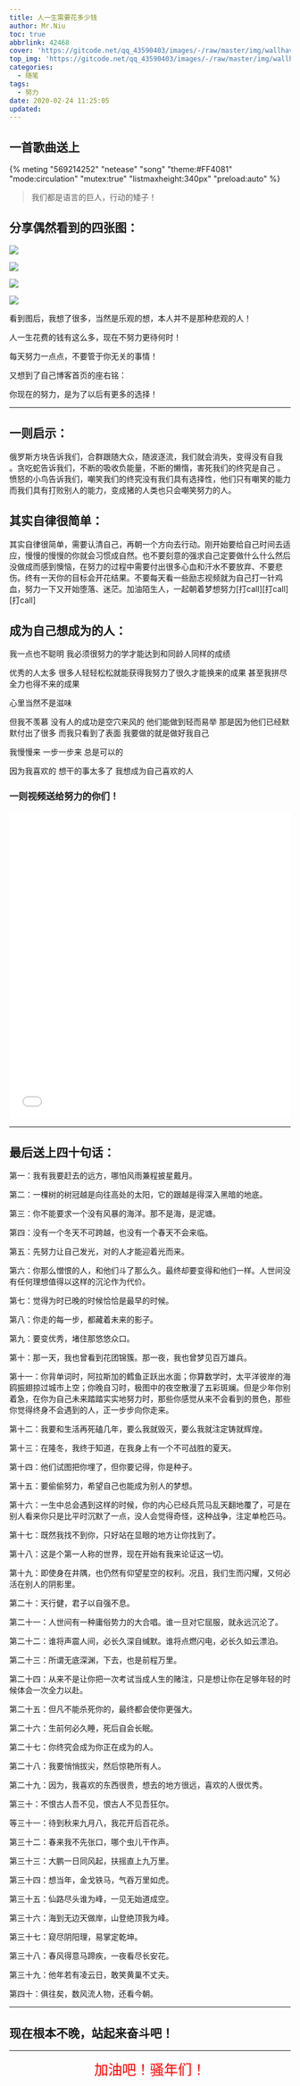 ```yaml
---
title: 人一生需要花多少钱
author: Mr.Niu
toc: true
abbrlink: 42468
cover: 'https://gitcode.net/qq_43590403/images/-/raw/master/img/wallhaven-4xgyml.jpg'
top_img: 'https://gitcode.net/qq_43590403/images/-/raw/master/img/wallhaven-4xgyml.jpg'
categories:
  - 随笔
tags:
  - 努力
date: 2020-02-24 11:25:05
updated:
---
```





## 一首歌曲送上

{% meting "569214252" "netease" "song" "theme:#FF4081" "mode:circulation" "mutex:true" "listmaxheight:340px" "preload:auto"  %}



> 我们都是语言的巨人，行动的矮子！

## 分享偶然看到的四张图：



![](https://gitcode.net/qq_43590403/images/-/raw/master/img/mmexport1582449148771.jpg)





![](https://gitcode.net/qq_43590403/images/-/raw/master/img/mmexport1582449151590.jpg)





![](https://gitcode.net/qq_43590403/images/-/raw/master/img/mmexport1582449159010.jpg)





![](https://gitcode.net/qq_43590403/images/-/raw/master/img/mmexport1582449161510.jpg)



看到图后，我想了很多，当然是乐观的想，本人并不是那种悲观的人！

人一生花费的钱有这么多，现在不努力更待何时！

每天努力一点点，不要管于你无关的事情！

又想到了自己博客首页的座右铭：

你现在的努力，是为了以后有更多的选择！



----

## 一则启示：

俄罗斯方块告诉我们，合群跟随大众，随波逐流，我们就会消失，变得没有自我 。贪吃蛇告诉我们，不断的吸收负能量，不断的懒惰，害死我们的终究是自己 。愤怒的小鸟告诉我们，嘲笑我们的终究没有我们具有选择性，他们只有嘲笑的能力而我们具有打败别人的能力，变成猪的人类也只会嘲笑努力的人。



## 其实自律很简单：

其实自律很简单，需要认清自己，再朝一个方向去行动。刚开始要给自己时间去适应，慢慢的慢慢的你就会习惯成自然。也不要刻意的强求自己定要做什么什么然后没做成而感到懊恼，在努力的过程中需要付出很多心血和汗水不要放弃、不要悲伤。终有一天你的目标会开花结果。不要每天看一些励志视频就为自己打一针鸡血，努力一下又开始堕落、迷茫。加油陌生人，一起朝着梦想努力[打call][打call][打call]



## 成为自己想成为的人：

我一点也不聪明 我必须很努力的学才能达到和同龄人同样的成绩 

优秀的人太多 很多人轻轻松松就能获得我努力了很久才能换来的成果 甚至我拼尽全力也得不来的成果 

心里当然不是滋味 

但我不羡慕 没有人的成功是空穴来风的 他们能做到轻而易举 那是因为他们已经默默付出了很多 而我只看到了表面 我要做的就是做好我自己 

我慢慢来 一步一步来 总是可以的 

因为我喜欢的 想干的事太多了 我想成为自己喜欢的人

### 一则视频送给努力的你们！

<iframe src="//player.bilibili.com/player.html?aid=71392849&cid=123701088&page=1" scrolling="no" border="0" frameborder="no" framespacing="0" allowfullscreen="true" width="100%" height="550px"> </iframe>

----



## 最后送上四十句话：



第一：我有我要赶去的远方，哪怕风雨兼程披星戴月。

第二：一棵树的树冠越是向往高处的太阳，它的跟越是得深入黑暗的地底。

第三：你不能要求一个没有风暴的海洋。那不是海，是泥塘。

第四：没有一个冬天不可跨越，也没有一个春天不会来临。

第五：先努力让自己发光，对的人才能迎着光而来。

第六：你那么憎恨的人，和他们斗了那么久。最终却要变得和他们一样。人世间没有任何理想值得以这样的沉沦作为代价。

第七：觉得为时已晚的时候恰恰是最早的时候。

第八：你走的每一步，都藏着未来的影子。

第九：要变优秀，堵住那悠悠众口。

第十：那一天，我也曾看到花团锦簇。那一夜，我也曾梦见百万雄兵。

第十一：你背单词时，阿拉斯加的鳕鱼正跃出水面；你算数学时，太平洋彼岸的海鸥振翅掠过城市上空；你晚自习时，极图中的夜空散漫了五彩斑斓。但是少年你别着急，在你为自己未来踏踏实实地努力时，那些你感觉从来不会看到的景色，那些你觉得终身不会遇到的人，正一步步向你走来。

第十二：我要和生活再死磕几年，要么我就毁灭，要么我就注定铸就辉煌。

第十三：在隆冬，我终于知道，在我身上有一个不可战胜的夏天。

第十四：他们试图把你埋了，但你要记得，你是种子。

第十五：要偷偷努力，希望自己也能成为别人的梦想。

第十六：一生中总会遇到这样的时候，你的内心已经兵荒马乱天翻地覆了，可是在别人看来你只是比平时沉默了一点，没人会觉得奇怪，这种战争，注定单枪匹马。

第十七：既然我找不到你，只好站在显眼的地方让你找到了。

第十八：这是个第一人称的世界，现在开始有我来论证这一切。

第十九：即使身在井隅，也仍然有仰望星空的权利。况且，我们生而闪耀，又何必活在别人的阴影里。

第二十：天行健，君子以自强不息。

第二十一：人世间有一种庸俗势力的大合唱。谁一旦对它屈服，就永远沉沦了。

第二十二：谁将声震人间，必长久深自缄默。谁将点燃闪电，必长久如云漂泊。

第二十三：所谓无底深渊，下去，也是前程万里。

第二十四：从来不是让你把一次考试当成人生的赌注，只是想让你在足够年轻的时候体会一次全力以赴。

第二十五：但凡不能杀死你的，最终都会使你更强大。

第二十六：生前何必久睡，死后自会长眠。

第二十七：你终究会成为你正在成为的人。

第二十八：我要悄悄拔尖，然后惊艳所有人。

第二十九：因为，我喜欢的东西很贵，想去的地方很远，喜欢的人很优秀。

第三十：不恨古人吾不见，恨古人不见吾狂尔。

等三十一：待到秋来九月八，我花开后百花杀。

第三十二：春来我不先张口，哪个虫儿干作声。

第三十三：大鹏一日同风起，扶摇直上九万里。

第三十四：想当年，金戈铁马，气吞万里如虎。

第三十五：仙路尽头谁为峰，一见无始道成空。

第三十六：海到无边天做岸，山登绝顶我为峰。

第三十七：窥尽阴阳理，易掌定乾坤。

第三十八：春风得意马蹄疾，一夜看尽长安花。

第三十九：他年若有凌云日，敢笑黄巢不丈夫。

第四十：俱往矣，数风流人物，还看今朝。



---



## 现在根本不晚，站起来奋斗吧！



----




<center style="color:red; font-size:25px">加油吧！骚年们！</center>

